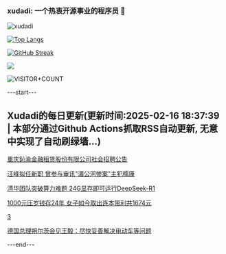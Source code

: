 ### xudadi: 一个热衷开源事业的程序员 👋

![xudadi](https://github-readme-stats-git-masterorgs-github-readme-stats-team.vercel.app/api?username=xudadi)

[![Top Langs](https://github-readme-stats.vercel.app/api/top-langs/?username=xudadi)](https://github.com/anuraghazra/github-readme-stats)

[![GitHub Streak](https://streak-stats.demolab.com?user=xudadi&locale=zh_Hans)](https://git.io/streak-stats)

![](https://raw.githubusercontent.com/xudadi/xudadi/main/assets/github-contribution-grid-snake.svg)

![VISITOR+COUNT](https://komarev.com/ghpvc/?username=xudadi&label=VISITOR+COUNT)


---start---

## Xudadi的每日更新(更新时间:2025-02-16 18:37:39 | 本部分通过Github Actions抓取RSS自动更新, 无意中实现了自动刷绿墙...)

[重庆鈊渝金融租赁股份有限公司社会招聘公告](https://www.gongkaoleida.com/article/2288821)

[汪峰拟任新职 曾参与审讯"湄公河惨案"主犯糯康](https://m.163.com/news/article/JOFCO1TL051482MP.html)

[清华团队突破算力难题 24G显存即可运行DeepSeek-R1](https://m.163.com/news/article/JOFEH1840512B07B.html)

[1000元压岁钱存24年 女子如今取出连本带利共1674元](https://m.163.com/news/article/JOFG48Q80514R9OJ.html)

[3](https://m.163.com/touch/news/sub/domestic)

[德国总理朔尔茨会见王毅：尽快妥善解决电动车等问题](https://m.163.com/news/article/JOFGEK5J0001899N.html)

---end---
